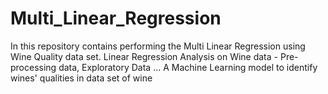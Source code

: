 # Multi_Linear_Regression
In this repository contains performing the Multi Linear Regression using Wine Quality data set. Linear Regression Analysis on Wine data - Pre-processing data, Exploratory Data ... A Machine Learning model to identify wines' qualities in data set of wine 
